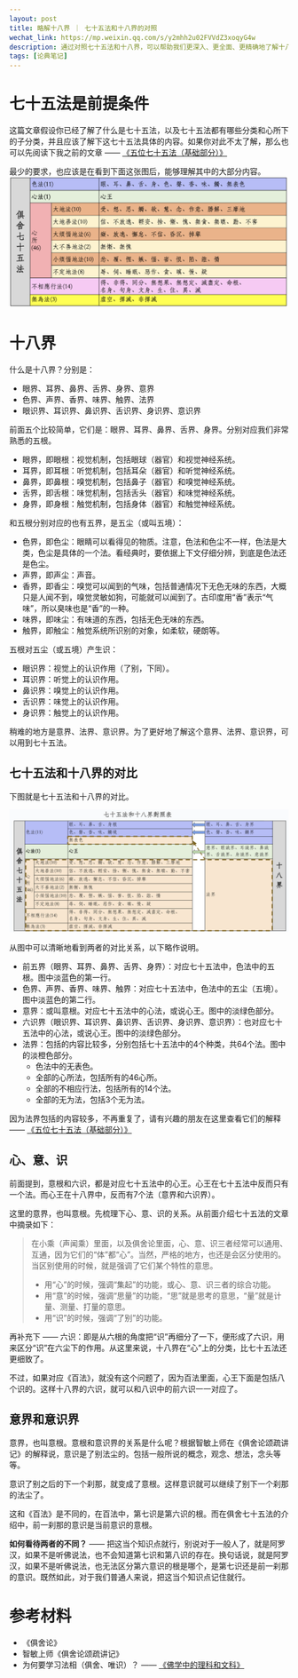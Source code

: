 ```yaml
---
layout: post
title: 略解十八界 ｜ 七十五法和十八界的对照
wechat_link: https://mp.weixin.qq.com/s/y2mhh2u02FVVdZ3xoqyG4w
description: 通过对照七十五法和十八界，可以帮助我们更深入、更全面、更精确地了解十八界。
tags: [论典笔记]
---
```


# 七十五法是前提条件

这篇文章假设你已经了解了什么是七十五法，以及七十五法都有哪些分类和心所下的子分类，并且应该了解下这七十五法具体的内容。如果你对此不太了解，那么也可以先阅读下我之前的文章 —— [《五位七十五法（基础部分）》](https://mp.weixin.qq.com/s/chSlBrFIIE2vLnN1Q-FoGg)

最少的要求，也应该是在看到下面这张图后，能够理解其中的大部分内容。
![俱舍七十五法](../images/img-75b.png)

# 十八界

什么是十八界？分别是：
* 眼界、耳界、鼻界、舌界、身界、意界
* 色界、声界、香界、味界、触界、法界
* 眼识界、耳识界、鼻识界、舌识界、身识界、意识界

前面五个比较简单，它们是：眼界、耳界、鼻界、舌界、身界。分别对应我们非常熟悉的五根。
* 眼界，即眼根：视觉机制，包括眼球（器官）和视觉神经系统。 
* 耳界，即耳根：听觉机制，包括耳朵（器官）和听觉神经系统。
* 鼻界，即鼻根：嗅觉机制，包括鼻子（器官）和嗅觉神经系统。
* 舌界，即舌根：味觉机制，包括舌头（器官）和味觉神经系统。
* 身界，即身根：触觉机制，包括身体（器官）和触觉神经系统。

和五根分别对应的也有五界，是五尘（或叫五境）：
* 色界，即色尘：眼睛可以看得见的物质。注意，色法和色尘不一样，色法是大类，色尘是具体的一个法。看经典时，要依据上下文仔细分辨，到底是色法还是色尘。
* 声界，即声尘：声音。
* 香界，即香尘：嗅觉可以闻到的气味，包括普通情况下无色无味的东西，大概只是人闻不到，嗅觉灵敏如狗，可能就可以闻到了。古印度用“香”表示“气味”，所以臭味也是“香”的一种。
* 味界，即味尘：有味道的东西，包括无色无味的东西。
* 触界，即触尘：触觉系统所识别的对象，如柔软，硬朗等。

五根对五尘（或五境）产生识：
* 眼识界：视觉上的认识作用（了别，下同）。
* 耳识界：听觉上的认识作用。
* 鼻识界：嗅觉上的认识作用。
* 舌识界：味觉上的认识作用。
* 身识界：触觉上的认识作用。

稍难的地方是意界、法界、意识界。为了更好地了解这个意界、法界、意识界，可以用到七十五法。

## 七十五法和十八界的对比

下图就是七十五法和十八界的对比。

![七十五法和十八界的对比](../images/img-75-v-18.png)

从图中可以清晰地看到两者的对比关系，以下略作说明。

* 前五界（眼界、耳界、鼻界、舌界、身界）：对应七十五法中，色法中的五根。图中淡蓝色的第一行。
* 色界、声界、香界、味界、触界：对应七十五法中，色法中的五尘（五境）。图中淡蓝色的第二行。
* 意界：或叫意根。对应七十五法中的心法，或说心王。图中的淡绿色部分。
* 六识界（眼识界、耳识界、鼻识界、舌识界、身识界、意识界）：也对应七十五法中的心法，或说心王。图中的淡绿色部分。
* 法界：包括的内容比较多，分别包括七十五法中的4个种类，共64个法。图中的淡橙色部分。
  * 色法中的无表色。
  * 全部的心所法，包括所有的46心所。
  * 全部的不相应行法，包括所有的14个法。
  * 全部的无为法，包括3个无为法。

因为法界包括的内容较多，不再重复了，请有兴趣的朋友在这里查看它们的解释 —— [《五位七十五法（基础部分）》](https://mp.weixin.qq.com/s/chSlBrFIIE2vLnN1Q-FoGg)

## 心、意、识

前面提到，意根和六识，都是对应七十五法中的心王。心王在七十五法中反而只有一个法。而心王在十八界中，反而有7个法（意界和六识界）。

这里的意界，也叫意根。先梳理下心、意、识的关系。从前面介绍七十五法的文章中摘录如下：

> 在小乘（声闻乘）里面，以及俱舍论里面，心、意、识三者经常可以通用、互通，因为它们的“体”都“心”。当然，严格的地方，也还是会区分使用的。当区别使用的时候，就是强调了它们某个特性的意思。
> * 用“心”的时候，强调“集起”的功能，或心、意、识三者的综合功能。
> * 用“意”的时候，强调“思量”的功能，“思”就是思考的意思，“量”就是计量、测量、打量的意思。
> * 用“识”的时候，强调“了别”的功能。

再补充下 —— 六识：即是从六根的角度把“识”再细分了一下，便形成了六识，用来区分“识”在六尘下的作用。从这里来说，十八界在“心”上的分类，比七十五法还更细致了。

不过，如果对应《百法》，就没有这个问题了，因为百法里面，心王下面是包括八个识的。这样十八界的六识，就可以和八识中的前六识一一对应了。

## 意界和意识界

意界，也叫意根。意根和意识界的关系是什么呢？根据智敏上师在《俱舍论颂疏讲记》的解释说，意识是了别法尘的。包括一般所说的概念，观念、想法，念头等等。

意识了别之后的下一个刹那，就变成了意根。这样意识就可以继续了别下一个刹那的法尘了。

这和《百法》是不同的，在百法中，第七识是第六识的根。而在俱舍七十五法的介绍中，前一刹那的意识是当前意识的意根。

**如何看待两者的不同？** —— 把这当个知识点就行，别说对于一般人了，就是阿罗汉，如果不是听佛说法，也不会知道第七识和第八识的存在。换句话说，就是阿罗汉，如果不是听佛说法，也无法区分第六意识的根是哪个，是第七识还是前一刹那的意识。既然如此，对于我们普通人来说，把这当个知识点记住就行。

# 参考材料

* 《俱舍论》
* 智敏上师《俱舍论颂疏讲记》
* 为何要学习法相（俱舍、唯识）？ —— [《佛学中的理科和文科》](https://mp.weixin.qq.com/s/YZ-UaEJE9ICBnpapzVq3OQ)


